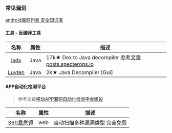 ### 常见漏洞

[android漏洞列表 安全知识库](http://appscan.360.cn/vulner/list/)

#### 工具 - 反编译工具

|名称|属性|描述|
|:-------------:|--|-----|
|[jadx](https://github.com/skylot/jadx)|Java|17k★ Dex to Java decompiler [参考文章posts.specterops.io](https://posts.specterops.io/dont-you-forget-about-re-e2c92d67c641)|
|[Luyten](https://github.com/deathmarine/Luyten)|Java|2k★ Java Decompiler [Gui] |


#### APP自动化检测平台

>参考文章[移动APP漏洞自动化检测平台建设](https://security.tencent.com/index.php/blog/msg/109)

|名称|属性|描述|
|:-------------:|--|-----|
|[360显危镜](http://appscan.360.cn/)|web|自动扫描多种漏洞类型 完全免费|
